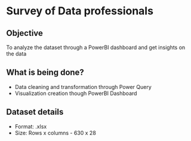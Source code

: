 # Survey of Data professionals

## Objective
To analyze the dataset through a PowerBI dashboard and get insights on the data

## What is being done?
* Data cleaning and transformation through Power Query
* Visualization creation though PowerBI Dashboard

## Dataset details
* Format: .xlsx
* Size: Rows x columns - 630 x 28



